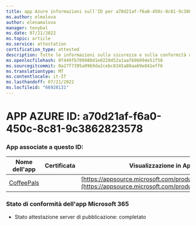 ```yaml
---
title: app Azure informazioni sull'ID per a70d21af-f6a0-450c-8c81-9c3862823578
ms.author: elmalova
author: elenamalova
manager: tonybal
ms.date: 07/21/2022
ms.topic: article
ms.service: attestation
certification_type: attested
description: Tutte le informazioni sulla sicurezza e sulla conformità disponibili per a70d21af-f6a0-450c-8c81-9c3862823578.
ms.openlocfilehash: 0f449fb709980d1e0220d52a1aaf696094e51f58
ms.sourcegitcommit: 0a27f7395a0969da2cebc8345a88aa69e841eff6
ms.translationtype: MT
ms.contentlocale: it-IT
ms.lasthandoff: 07/21/2022
ms.locfileid: "66928131"
---
```

# <a name="azure-app-id-a70d21af-f6a0-450c-8c81-9c3862823578"></a>APP AZURE ID: a70d21af-f6a0-450c-8c81-9c3862823578


### <a name="apps-associated-with-this-id"></a>App associate a questo ID:
| **Nome dell'app** | **Certificata** | **Visualizzazione in AppSource** |
|--------------|---------------|-----------------------|
| [CoffeePals](../forward/WA200003040.md) |  | [https://appsource.microsoft.com/product/office/WA200003040](https://appsource.microsoft.com/product/office/WA200003040) |

### <a name="microsoft-365-app-compliance-status"></a>Stato di conformità dell'app Microsoft 365
- Stato attestazione server di pubblicazione: completato

